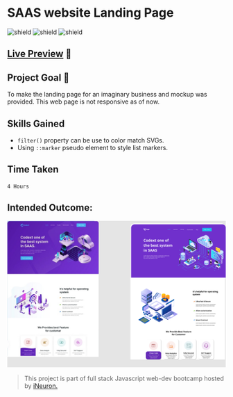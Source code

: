 # SAAS website Landing Page

![shield](https://img.shields.io/badge/HTML5-E34F26?style=for-the-badge&logo=html5&logoColor=white) ![shield](https://img.shields.io/badge/CSS3-1572B6?style=for-the-badge&logo=css3&logoColor=white) ![shield](https://img.shields.io/badge/Vercel-000000?style=for-the-badge&logo=vercel&logoColor=white)

## [Live Preview](https://project-13-two.vercel.app/) :link:

## Project Goal :dart:

To make the landing page for an imaginary business and mockup was provided. This web page is not responsive as of now.

## Skills Gained

- `filter()` property can be use to color match SVGs.
- Using `::marker` pseudo element to style list markers.

## Time Taken

```
4 Hours
```

## Intended Outcome:

![Image](./images/13.png)

> This project is part of full stack Javascript web-dev bootcamp hosted by [iNeuron.](https://ineuron.ai/)
